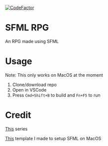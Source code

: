 [![CodeFactor](https://www.codefactor.io/repository/github/beatzoid/sfml-rpg/badge)](https://www.codefactor.io/repository/github/beatzoid/sfml-rpg)

# SFML RPG

An RPG made using SFML

# Usage

Note: This only works on MacOS at the moment

1. Clone/download repo
2. Open in VSCode
3. Press `Cmd+Shift+B` to build and `Fn+F5` to run

# Credit

[This](https://www.youtube.com/playlist?list=PL6xSOsbVA1ebkU66okpi-KViAO8_9DJKg) series

[This](https://github.com/beatzoid/sfml-macos) template I made to setup SFML on MacOS
